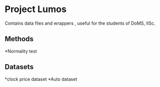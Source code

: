 # Project Lumos

Contains data files and wrappers , useful for the students of DoMS, IISc.

## Methods

*Normality test

## Datasets

*clock price dataset
*Auto dataset

